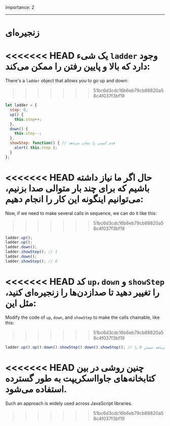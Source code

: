 importance: 2

---

# زنجیره‌ای

<<<<<<< HEAD
یک شیء `ladder` وجود دارد که بالا و پایین رفتن را ممکن می‌کند:
=======
There's a `ladder` object that allows you to go up and down:
>>>>>>> 51bc6d3cdc16b6eb79cb88820a58c4f037f3bf19

```js
let ladder = {
  step: 0,
  up() { 
    this.step++;
  },
  down() { 
    this.step--;
  },
  showStep: function() { // قدم کنونی را نشان می‌دهد
    alert( this.step );
  }
};
```

<<<<<<< HEAD
حال اگر ما نیاز داشته باشیم که برای چند بار متوالی صدا بزنیم، می‌توانیم اینگونه این کار را انجام دهیم:
=======
Now, if we need to make several calls in sequence, we can do it like this:
>>>>>>> 51bc6d3cdc16b6eb79cb88820a58c4f037f3bf19

```js
ladder.up();
ladder.up();
ladder.down();
ladder.showStep(); // 1
ladder.down();
ladder.showStep(); // 0
```

<<<<<<< HEAD
کد `up`، `down` و `showStep` را تغییر دهید تا صدازدن‌ها را زنجیره‌ای کنید، مثل این:
=======
Modify the code of `up`, `down`, and `showStep` to make the calls chainable, like this:
>>>>>>> 51bc6d3cdc16b6eb79cb88820a58c4f037f3bf19

```js
ladder.up().up().down().showStep().down().showStep(); // اول 1 را نشان می‌دهد سپس 0 را
```

<<<<<<< HEAD
چنین روشی در بین کتابخانه‌های جاوااسکریپت به طور گسترده استفاده می‌شود.
=======
Such an approach is widely used across JavaScript libraries.
>>>>>>> 51bc6d3cdc16b6eb79cb88820a58c4f037f3bf19
